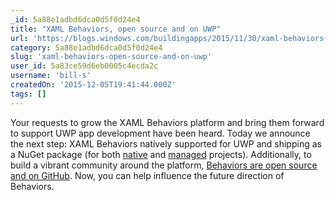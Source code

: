 ```yaml
---
_id: 5a88e1adbd6dca0d5f0d24e4
title: "XAML Behaviors, open source and on UWP"
url: 'https://blogs.windows.com/buildingapps/2015/11/30/xaml-behaviors-open-source-and-on-uwp/'
category: 5a88e1adbd6dca0d5f0d24e4
slug: 'xaml-behaviors-open-source-and-on-uwp'
user_id: 5a83ce59d6eb0005c4ecda2c
username: 'bill-s'
createdOn: '2015-12-05T19:41:44.000Z'
tags: []
---
```


Your requests to grow the XAML Behaviors platform and bring them forward to support UWP app development have been heard. Today we announce the next step: XAML Behaviors natively supported for UWP and shipping as a NuGet package (for both <a href="https://www.nuget.org/packages/Microsoft.Xaml.Behaviors.Uwp.Native/">native</a> and <a href="https://www.nuget.org/packages/Microsoft.Xaml.Behaviors.Uwp.Managed/">managed</a> projects). Additionally, to build a vibrant community around the platform, <a href="https://github.com/Microsoft/XamlBehaviors/">Behaviors are open source and on GitHub</a>. Now, you can help influence the future direction of Behaviors.

